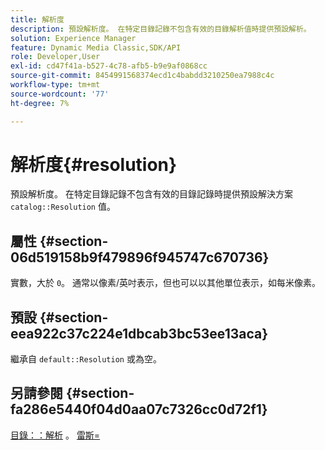 ```yaml
---
title: 解析度
description: 預設解析度。 在特定目錄記錄不包含有效的目錄解析值時提供預設解析。
solution: Experience Manager
feature: Dynamic Media Classic,SDK/API
role: Developer,User
exl-id: cd47f41a-b527-4c78-afb5-b9e9af0868cc
source-git-commit: 8454991568374ecd1c4babdd3210250ea7988c4c
workflow-type: tm+mt
source-wordcount: '77'
ht-degree: 7%

---
```


# 解析度{#resolution}

預設解析度。 在特定目錄記錄不包含有效的目錄記錄時提供預設解決方案 `catalog::Resolution` 值。

## 屬性 {#section-06d519158b9f479896f945747c670736}

實數，大於 `0`。 通常以像素/英吋表示，但也可以以其他單位表示，如每米像素。

## 預設 {#section-eea922c37c224e1dbcab3bc53ee13aca}

繼承自 `default::Resolution` 或為空。

## 另請參閱 {#section-fa286e5440f04d0aa07c7326cc0d72f1}

[目錄：：解析](../../../../../ir-api/material-cat/image-rendering-api-ref/c-ir-material-catalog/c-ir-material-data-reference/r-ir-resolution-dataref.md#reference-6a2d64c2d72b438fade58a3391569da7) 。 [雷斯=](../../../../../ir-api/http-protocol/image-rendering-api-ref/c-ir-http-protocol-ref/c-ir-http-protocol-command-reference/r-ir-res.md#reference-0ad9de8887144c83a6db97b4994f7c04)
